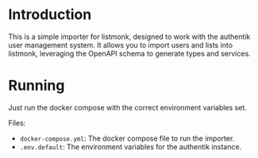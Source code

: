 # Introduction

This is a simple importer for listmonk, designed to work with the authentik user management system.
It allows you to import users and lists into listmonk, leveraging the OpenAPI schema to generate types and services.

# Running

Just run the docker compose with the correct environment variables set.

Files:

- `docker-compose.yml`: The docker compose file to run the importer.
- `.env.default`: The environment variables for the authentik instance.
